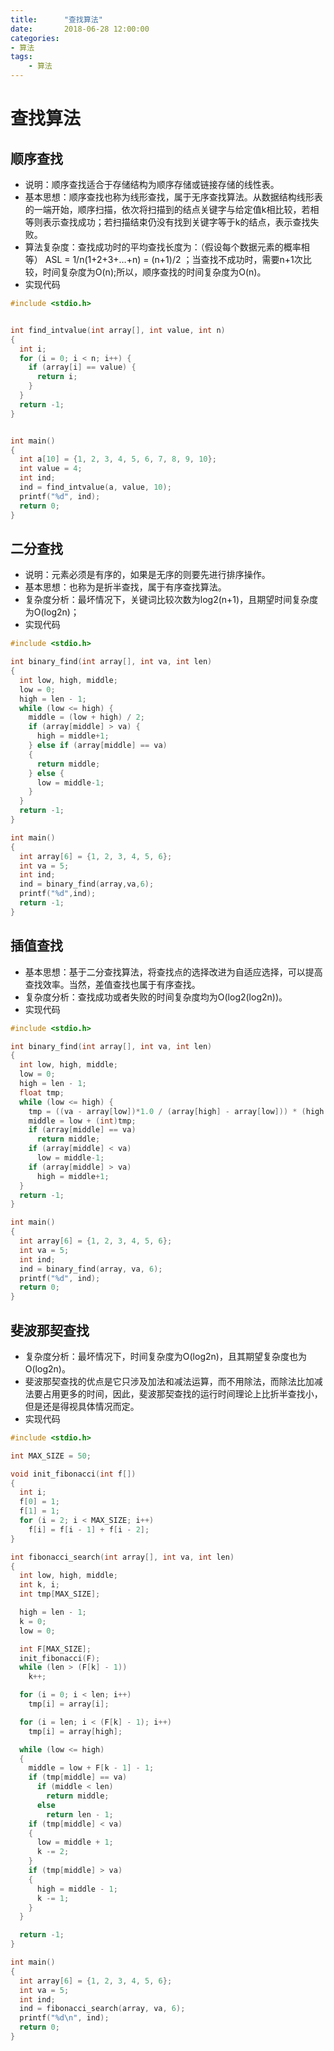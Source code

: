 ```yaml
---
title:      "查找算法"
date:       2018-06-28 12:00:00
categories:
- 算法
tags:
    - 算法
---
```


# 查找算法

## 顺序查找

* 说明：顺序查找适合于存储结构为顺序存储或链接存储的线性表。
* 基本思想：顺序查找也称为线形查找，属于无序查找算法。从数据结构线形表的一端开始，顺序扫描，依次将扫描到的结点关键字与给定值k相比较，若相等则表示查找成功；若扫描结束仍没有找到关键字等于k的结点，表示查找失败。
* 算法复杂度：查找成功时的平均查找长度为：（假设每个数据元素的概率相等） ASL = 1/n(1+2+3+…+n) = (n+1)/2 ；当查找不成功时，需要n+1次比较，时间复杂度为O(n);所以，顺序查找的时间复杂度为O(n)。
* 实现代码

~~~c
#include <stdio.h>


int find_intvalue(int array[], int value, int n)
{
  int i;
  for (i = 0; i < n; i++) {
    if (array[i] == value) {
      return i;
    }
  }
  return -1;
}


int main()
{
  int a[10] = {1, 2, 3, 4, 5, 6, 7, 8, 9, 10};
  int value = 4;
  int ind;
  ind = find_intvalue(a, value, 10);
  printf("%d", ind);
  return 0;
}

~~~

## 二分查找
* 说明：元素必须是有序的，如果是无序的则要先进行排序操作。
* 基本思想：也称为是折半查找，属于有序查找算法。
* 复杂度分析：最坏情况下，关键词比较次数为log2(n+1)，且期望时间复杂度为O(log2n)；
* 实现代码

~~~c
#include <stdio.h>

int binary_find(int array[], int va, int len)
{
  int low, high, middle;
  low = 0;
  high = len - 1;
  while (low <= high) {
    middle = (low + high) / 2;
    if (array[middle] > va) {
      high = middle+1;
    } else if (array[middle] == va)
    {
      return middle;
    } else {
      low = middle-1;
    }
  }
  return -1;
}

int main()
{
  int array[6] = {1, 2, 3, 4, 5, 6};
  int va = 5;
  int ind;
  ind = binary_find(array,va,6);
  printf("%d",ind);
  return -1;
}
~~~

## 插值查找
* 基本思想：基于二分查找算法，将查找点的选择改进为自适应选择，可以提高查找效率。当然，差值查找也属于有序查找。
* 复杂度分析：查找成功或者失败的时间复杂度均为O(log2(log2n))。
* 实现代码

~~~c
#include <stdio.h>

int binary_find(int array[], int va, int len)
{
  int low, high, middle;
  low = 0;
  high = len - 1;
  float tmp;
  while (low <= high) {
    tmp = ((va - array[low])*1.0 / (array[high] - array[low])) * (high - low);
    middle = low + (int)tmp;
    if (array[middle] == va)
      return middle;
    if (array[middle] < va)
      low = middle-1;
    if (array[middle] > va)
      high = middle+1;
  }
  return -1;
}

int main()
{
  int array[6] = {1, 2, 3, 4, 5, 6};
  int va = 5;
  int ind;
  ind = binary_find(array, va, 6);
  printf("%d", ind);
  return 0;
}
~~~

## 斐波那契查找
* 复杂度分析：最坏情况下，时间复杂度为O(log2n)，且其期望复杂度也为O(log2n)。
* 斐波那契查找的优点是它只涉及加法和减法运算，而不用除法，而除法比加减法要占用更多的时间，因此，斐波那契查找的运行时间理论上比折半查找小，但是还是得视具体情况而定。
* 实现代码

~~~c
#include <stdio.h>

int MAX_SIZE = 50;

void init_fibonacci(int f[])
{
  int i;
  f[0] = 1;
  f[1] = 1;
  for (i = 2; i < MAX_SIZE; i++)
    f[i] = f[i - 1] + f[i - 2];
}

int fibonacci_search(int array[], int va, int len)
{
  int low, high, middle;
  int k, i;
  int tmp[MAX_SIZE];

  high = len - 1;
  k = 0;
  low = 0;

  int F[MAX_SIZE];
  init_fibonacci(F);
  while (len > (F[k] - 1))
    k++;

  for (i = 0; i < len; i++)
    tmp[i] = array[i];

  for (i = len; i < (F[k] - 1); i++)
    tmp[i] = array[high];

  while (low <= high)
  {
    middle = low + F[k - 1] - 1;
    if (tmp[middle] == va)
      if (middle < len)
        return middle;
      else
        return len - 1;
    if (tmp[middle] < va)
    { 
      low = middle + 1; 
      k -= 2;
    }
    if (tmp[middle] > va)
    { 
      high = middle - 1; 
      k -= 1;
    }
  }

  return -1;
}

int main()
{
  int array[6] = {1, 2, 3, 4, 5, 6};
  int va = 5;
  int ind;
  ind = fibonacci_search(array, va, 6);
  printf("%d\n", ind);
  return 0;
}
~~~

